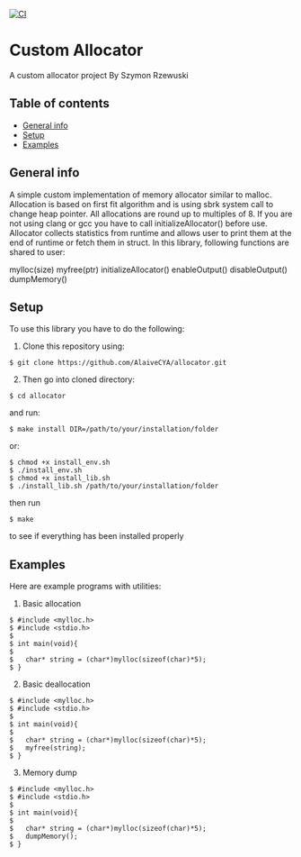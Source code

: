 [![CI](https://github.com/AlaiveCYA/allocator/actions/workflows/ci.yml/badge.svg)](https://github.com/AlaiveCYA/allocator/actions/workflows/ci.yml)

# Custom Allocator
A custom allocator project
By Szymon Rzewuski

## Table of contents
  * [General info](#general-info)
  * [Setup](#setup)
  * [Examples](#examples)

## General info
A simple custom implementation of memory allocator similar to malloc.
Allocation is based on first fit algorithm and is using sbrk system call to change heap pointer. All allocations are round up to multiples of 8.
If you are not using clang or gcc you have to call initializeAllocator() before use. Allocator collects statistics from runtime and allows user to print them at the end of runtime or fetch them in struct.
In this library, following functions are shared to user:

mylloc(size)
myfree(ptr)
initializeAllocator()
enableOutput()
disableOutput()
dumpMemory()

## Setup
To use this library you have to do the following:

1. Clone this repository using:
```
$ git clone https://github.com/AlaiveCYA/allocator.git
```
2. Then go into cloned directory:
```
$ cd allocator
```
and  run:
```
$ make install DIR=/path/to/your/installation/folder
```
or:
```
$ chmod +x install_env.sh
$ ./install_env.sh
$ chmod +x install_lib.sh
$ ./install_lib.sh /path/to/your/installation/folder
```
then run
```
$ make
```
to see if everything has been installed properly

## Examples
Here are example programs with utilities:

1. Basic allocation
```
$ #include <mylloc.h>
$ #include <stdio.h>
$ 
$ int main(void){
$ 
$   char* string = (char*)mylloc(sizeof(char)*5);   
$ }
```

2. Basic deallocation
```
$ #include <mylloc.h>
$ #include <stdio.h>
$ 
$ int main(void){
$ 
$   char* string = (char*)mylloc(sizeof(char)*5);
$   myfree(string);   
$ }
```

3. Memory dump
```
$ #include <mylloc.h>
$ #include <stdio.h>
$ 
$ int main(void){
$ 
$   char* string = (char*)mylloc(sizeof(char)*5);
$   dumpMemory();   
$ }
```

